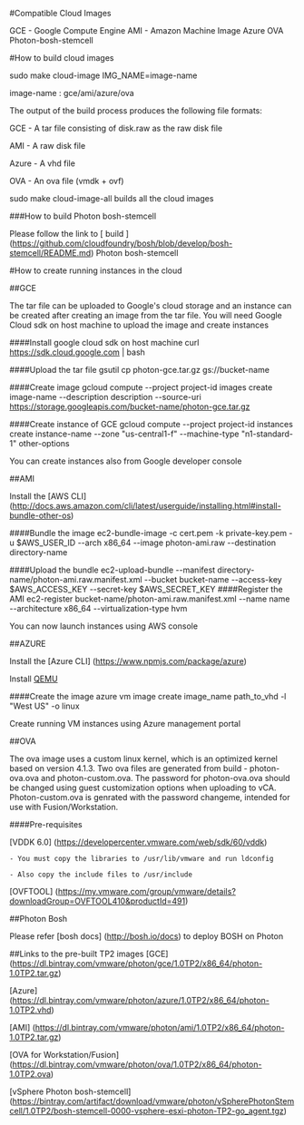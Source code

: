 #Compatible Cloud Images

GCE - Google Compute Engine
AMI - Amazon Machine Image
Azure
OVA
Photon-bosh-stemcell

#How to build cloud images

sudo make cloud-image IMG_NAME=image-name

image-name : gce/ami/azure/ova

The output of the build process produces the following file formats:

GCE - A tar file consisting of disk.raw as the raw disk file 

AMI - A raw disk file

Azure - A vhd file

OVA - An ova file (vmdk + ovf)

sudo make cloud-image-all builds all the cloud images

###How to build Photon bosh-stemcell

Please follow the link to [ build ] (https://github.com/cloudfoundry/bosh/blob/develop/bosh-stemcell/README.md) Photon bosh-stemcell


#How to create running instances in the cloud


##GCE

The tar file can be uploaded to Google's cloud storage and an instance can be created after creating an image from the tar file. You will need Google Cloud sdk on host machine to upload the image and create instances

####Install google cloud sdk on host machine
curl https://sdk.cloud.google.com | bash

####Upload the tar file
gsutil cp photon-gce.tar.gz gs://bucket-name

####Create image
gcloud compute --project project-id images create image-name --description description --source-uri https://storage.googleapis.com/bucket-name/photon-gce.tar.gz

####Create instance of GCE
gcloud compute --project project-id instances create instance-name --zone "us-central1-f" --machine-type "n1-standard-1" other-options

You can create instances also from Google developer console


##AMI

Install the [AWS CLI] (http://docs.aws.amazon.com/cli/latest/userguide/installing.html#install-bundle-other-os)

####Bundle the image
ec2-bundle-image -c cert.pem -k private-key.pem -u $AWS_USER_ID --arch x86_64 --image photon-ami.raw --destination directory-name

####Upload the bundle
ec2-upload-bundle --manifest directory-name/photon-ami.raw.manifest.xml --bucket bucket-name --access-key $AWS_ACCESS_KEY --secret-key $AWS_SECRET_KEY
####Register the AMI
ec2-register bucket-name/photon-ami.raw.manifest.xml --name name --architecture x86_64 --virtualization-type hvm

You can now launch instances using AWS console


##AZURE

Install the [Azure CLI] (https://www.npmjs.com/package/azure)

Install [QEMU](https://en.wikibooks.org/wiki/QEMU/Installing_QEMU)

####Create the image
azure vm image create image_name path_to_vhd -l "West US" -o linux

Create running VM instances using Azure management portal


##OVA

The ova image uses a custom linux kernel, which is an optimized kernel based on version 4.1.3. Two ova files are generated from build - photon-ova.ova and photon-custom.ova. The password for photon-ova.ova should be changed using guest customization options when uploading to vCA. Photon-custom.ova is genrated with the password changeme, intended for use with Fusion/Workstation.

####Pre-requisites

[VDDK 6.0] (https://developercenter.vmware.com/web/sdk/60/vddk)

	- You must copy the libraries to /usr/lib/vmware and run ldconfig

	- Also copy the include files to /usr/include

[OVFTOOL] (https://my.vmware.com/group/vmware/details?downloadGroup=OVFTOOL410&productId=491)

##Photon Bosh

Please refer [bosh docs] (http://bosh.io/docs) to deploy BOSH on Photon 

##Links to the pre-built TP2 images
[GCE] (https://dl.bintray.com/vmware/photon/gce/1.0TP2/x86_64/photon-1.0TP2.tar.gz)

[Azure] (https://dl.bintray.com/vmware/photon/azure/1.0TP2/x86_64/photon-1.0TP2.vhd)

[AMI] (https://dl.bintray.com/vmware/photon/ami/1.0TP2/x86_64/photon-1.0TP2.tar.gz)

[OVA for Workstation/Fusion] (https://dl.bintray.com/vmware/photon/ova/1.0TP2/x86_64/photon-1.0TP2.ova)

[vSphere Photon bosh-stemcell] (https://bintray.com/artifact/download/vmware/photon/vSpherePhotonStemcell/1.0TP2/bosh-stemcell-0000-vsphere-esxi-photon-TP2-go_agent.tgz)

